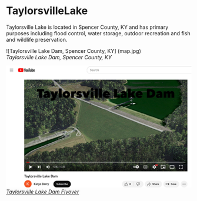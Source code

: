 # TaylorsvilleLake
Taylorsville Lake is located in Spencer County, KY and has primary purposes including flood control, water storage, outdoor recreation and fish and wildlife preservation. 

![Taylorsville Lake Dam, Spencer County, KY] (map.jpg)     
*Taylorsville Lake Dam, Spencer County, KY*

![Screenshot of animation](animation.jpg)     
*[Taylorsville Lake Dam Flyover](https://youtu.be/Uk7ZaWG7X6E)*